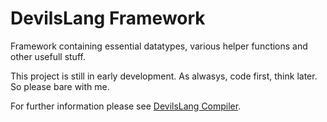 # DevilsLang Framework
Framework containing essential datatypes, various helper functions and other usefull stuff.

This project is still in early development. As alwasys, code first, think later. So please bare with me.

For further information please see [DevilsLang Compiler](https://github.com/ChaosLeader/DevilsLang-Compiler).
